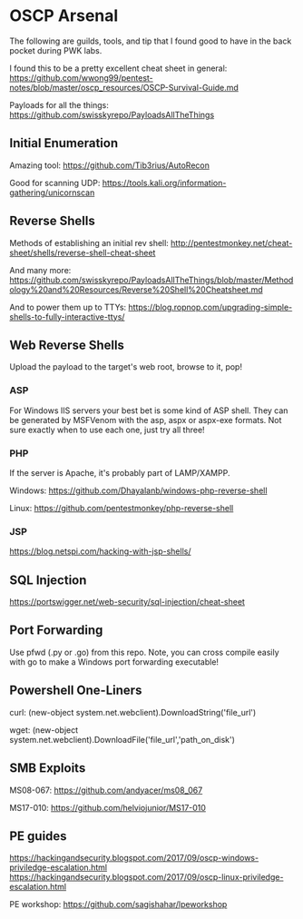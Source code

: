 OSCP Arsenal
============
The following are guilds, tools, and tip that I found good to have in the back pocket during PWK labs.

I found this to be a pretty excellent cheat sheet in general: https://github.com/wwong99/pentest-notes/blob/master/oscp_resources/OSCP-Survival-Guide.md

Payloads for all the things: https://github.com/swisskyrepo/PayloadsAllTheThings

Initial Enumeration
-------------------
Amazing tool: https://github.com/Tib3rius/AutoRecon

Good for scanning UDP: https://tools.kali.org/information-gathering/unicornscan

Reverse Shells
--------------
Methods of establishing an initial rev shell: http://pentestmonkey.net/cheat-sheet/shells/reverse-shell-cheat-sheet

And many more: https://github.com/swisskyrepo/PayloadsAllTheThings/blob/master/Methodology%20and%20Resources/Reverse%20Shell%20Cheatsheet.md

And to power them up to TTYs: https://blog.ropnop.com/upgrading-simple-shells-to-fully-interactive-ttys/

Web Reverse Shells
------------------
Upload the payload to the target's web root, browse to it, pop!

### ASP
For Windows IIS servers your best bet is some kind of ASP shell. They can be generated by MSFVenom with the asp, aspx or aspx-exe formats. Not sure exactly when to use each one, just try all three!

### PHP
If the server is Apache, it's probably part of LAMP/XAMPP.

Windows: https://github.com/Dhayalanb/windows-php-reverse-shell

Linux: https://github.com/pentestmonkey/php-reverse-shell

### JSP
https://blog.netspi.com/hacking-with-jsp-shells/

SQL Injection
-------------
https://portswigger.net/web-security/sql-injection/cheat-sheet

Port Forwarding
---------------
Use pfwd (.py or .go) from this repo. Note, you can cross compile easily with go to make a Windows port forwarding executable!

Powershell One-Liners
---------------------
curl: (new-object system.net.webclient).DownloadString('file_url')

wget: (new-object system.net.webclient).DownloadFile('file_url','path_on_disk')

SMB Exploits
------------
MS08-067: https://github.com/andyacer/ms08_067

MS17-010: https://github.com/helviojunior/MS17-010

PE guides
---------
https://hackingandsecurity.blogspot.com/2017/09/oscp-windows-priviledge-escalation.html
https://hackingandsecurity.blogspot.com/2017/09/oscp-linux-priviledge-escalation.html

PE workshop: https://github.com/sagishahar/lpeworkshop

